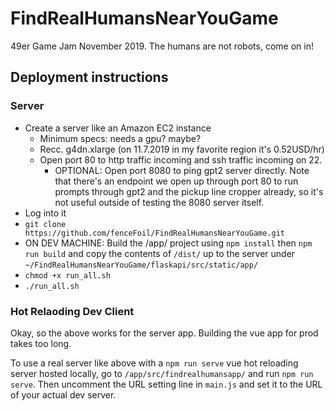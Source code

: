 # FindRealHumansNearYouGame
49er Game Jam November 2019. The humans are not robots, come on in!

## Deployment instructions

### Server

* Create a server like an Amazon EC2 instance
  * Minimum specs: needs a gpu? maybe?
  * Recc. g4dn.xlarge (on 11.7.2019 in my favorite region it's 0.52USD/hr)
  * Open port 80 to http traffic incoming and ssh traffic incoming on 22.
    * OPTIONAL: Open port 8080 to ping gpt2 server directly. Note that there's an endpoint we open up through port 80 to run prompts through gpt2 and the pickup line cropper already, so it's not useful outside of testing the 8080 server itself.
* Log into it
* `git clone https://github.com/fenceFoil/FindRealHumansNearYouGame.git`
* ON DEV MACHINE: Build the /app/ project using `npm install` then `npm run build` and copy the contents of `/dist/` up to the server under `~/FindRealHumansNearYouGame/flaskapi/src/static/app/`
* `chmod +x run_all.sh`
* `./run_all.sh`

### Hot Relaoding Dev Client

Okay, so the above works for the server app. Building the vue app for prod takes too long.

To use a real server like above with a `npm run serve` vue hot reloading server hosted locally, go to `/app/src/findrealhumansapp/` and run `npm run serve`. Then uncomment the URL setting line in `main.js` and set it to the URL of your actual dev server.
